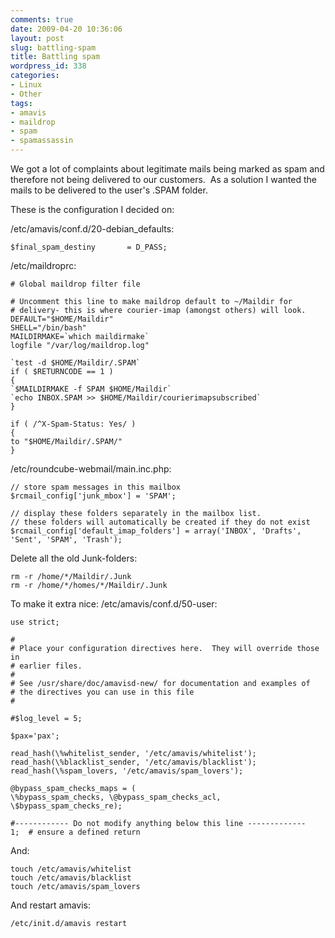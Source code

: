 ```yaml
---
comments: true
date: 2009-04-20 10:36:06
layout: post
slug: battling-spam
title: Battling spam
wordpress_id: 338
categories:
- Linux
- Other
tags:
- amavis
- maildrop
- spam
- spamassassin
---
```


We got a lot of complaints about legitimate mails being marked as spam and therefore not being delivered to our customers.  As a solution I wanted the mails to be delivered to the user's .SPAM folder.

These is the configuration I decided on:

/etc/amavis/conf.d/20-debian_defaults:
```
$final_spam_destiny       = D_PASS;
```

/etc/maildroprc:
```
# Global maildrop filter file

# Uncomment this line to make maildrop default to ~/Maildir for
# delivery- this is where courier-imap (amongst others) will look.
DEFAULT="$HOME/Maildir"
SHELL="/bin/bash"
MAILDIRMAKE=`which maildirmake`
logfile "/var/log/maildrop.log"

`test -d $HOME/Maildir/.SPAM`
if ( $RETURNCODE == 1 )
{
`$MAILDIRMAKE -f SPAM $HOME/Maildir`
`echo INBOX.SPAM >> $HOME/Maildir/courierimapsubscribed`
}

if ( /^X-Spam-Status: Yes/ )
{
to "$HOME/Maildir/.SPAM/"
}
```

/etc/roundcube-webmail/main.inc.php:
```
// store spam messages in this mailbox
$rcmail_config['junk_mbox'] = 'SPAM';

// display these folders separately in the mailbox list.
// these folders will automatically be created if they do not exist
$rcmail_config['default_imap_folders'] = array('INBOX', 'Drafts', 'Sent', 'SPAM', 'Trash');
```

Delete all the old Junk-folders:
```
rm -r /home/*/Maildir/.Junk
rm -r /home/*/homes/*/Maildir/.Junk
```

To make it extra nice:
/etc/amavis/conf.d/50-user:
```
use strict;

#
# Place your configuration directives here.  They will override those in
# earlier files.
#
# See /usr/share/doc/amavisd-new/ for documentation and examples of
# the directives you can use in this file
#

#$log_level = 5;

$pax='pax';

read_hash(\%whitelist_sender, '/etc/amavis/whitelist');
read_hash(\%blacklist_sender, '/etc/amavis/blacklist');
read_hash(\%spam_lovers, '/etc/amavis/spam_lovers');

@bypass_spam_checks_maps = (
\%bypass_spam_checks, \@bypass_spam_checks_acl, \$bypass_spam_checks_re);

#------------ Do not modify anything below this line -------------
1;  # ensure a defined return
```

And:
```
touch /etc/amavis/whitelist
touch /etc/amavis/blacklist
touch /etc/amavis/spam_lovers
```

And restart amavis:
```
/etc/init.d/amavis restart
```
